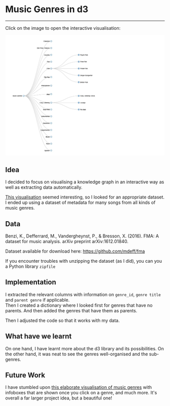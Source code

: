 # Music Genres in d3


----
Click on the image to open the interactive visualisation:

[![](screenshot.jpeg)](https://alyonavyshnevska.github.io/assets/projects/knowledge_graph/)

## Idea

I decided to focus on visualising a knowledge graph in an interactive way as well as extracting data automatically. 

[This visualisation](http://bl.ocks.org/fabiovalse/d784198bdc1c76221393) seemed interesting, so I looked for an appropriate dataset. I ended up using a dataset of metadata for many songs from all kinds of music genres. 

## Data

Benzi, K., Defferrard, M., Vandergheynst, P., & Bresson, X. (2016). FMA: A dataset for music analysis. arXiv preprint arXiv:1612.01840.

Dataset available for download here: https://github.com/mdeff/fma

If you encounter troubles with unzipping the dataset (as I did), you can you a Python library `zipfile`

## Implementation

I extracted the relevant columns with information on `genre_id`, `genre title` and `parent genre` if applicable.   
Then I created a dictionary where I looked first for genres that have no parents. And then added the genres that have them as parents.

Then I adjusted the code so that it works with my data. 


## What have we learnt

On one hand, I have learnt more about the d3 library and its possibilities. On the other hand, it was neat to see the genres well-organised and the sub-genres.

## Future Work

I have stumbled upon [this elaborate visualisation of music genres](https://musicmap.info) with infoboxes that are shown once you click on a genre, and much more. It's overall a far larger project idea, but a beautiful one! 
